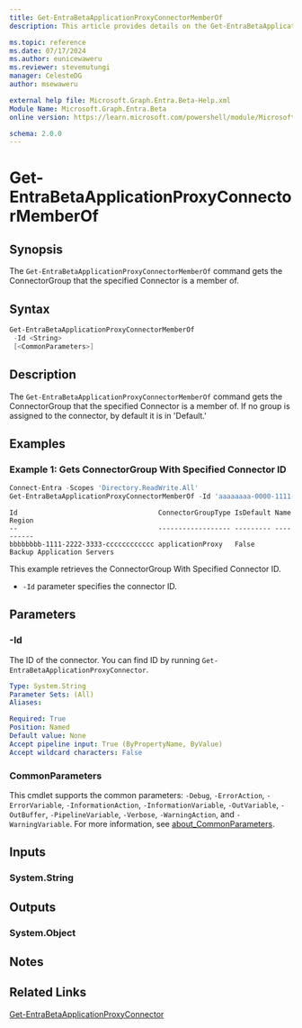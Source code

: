 ```yaml
---
title: Get-EntraBetaApplicationProxyConnectorMemberOf
description: This article provides details on the Get-EntraBetaApplicationProxyConnectorMemberOf command.

ms.topic: reference
ms.date: 07/17/2024
ms.author: eunicewaweru
ms.reviewer: stevemutungi
manager: CelesteDG
author: msewaweru

external help file: Microsoft.Graph.Entra.Beta-Help.xml
Module Name: Microsoft.Graph.Entra.Beta
online version: https://learn.microsoft.com/powershell/module/Microsoft.Graph.Entra.Beta/Get-EntraBetaApplicationProxyConnectorMemberOf

schema: 2.0.0
---
```


# Get-EntraBetaApplicationProxyConnectorMemberOf

## Synopsis

The `Get-EntraBetaApplicationProxyConnectorMemberOf` command gets the ConnectorGroup that the specified Connector is a member of.

## Syntax

```powershell
Get-EntraBetaApplicationProxyConnectorMemberOf
 -Id <String> 
 [<CommonParameters>]
```

## Description

The `Get-EntraBetaApplicationProxyConnectorMemberOf` command gets the ConnectorGroup that the specified Connector is a member of.
If no group is assigned to the connector, by default it is in 'Default.'

## Examples

### Example 1: Gets ConnectorGroup With Specified Connector ID

```powershell
Connect-Entra -Scopes 'Directory.ReadWrite.All'
Get-EntraBetaApplicationProxyConnectorMemberOf -Id 'aaaaaaaa-0000-1111-2222-bbbbbbbbbbbb'
```

```Output
Id                                   ConnectorGroupType IsDefault Name                       Region
--                                   ------------------ --------- ----                       ------
bbbbbbbb-1111-2222-3333-cccccccccccc applicationProxy   False     Backup Application Servers
```

This example retrieves the ConnectorGroup With Specified Connector ID.  

- `-Id` parameter specifies the connector ID.

## Parameters

### -Id

The ID of the connector. You can find ID by running `Get-EntraBetaApplicationProxyConnector`.

```yaml
Type: System.String
Parameter Sets: (All)
Aliases:

Required: True
Position: Named
Default value: None
Accept pipeline input: True (ByPropertyName, ByValue)
Accept wildcard characters: False
```

### CommonParameters

This cmdlet supports the common parameters: `-Debug`, `-ErrorAction`, `-ErrorVariable`, `-InformationAction`, `-InformationVariable`, `-OutVariable`, `-OutBuffer`, `-PipelineVariable`, `-Verbose`, `-WarningAction`, and `-WarningVariable`. For more information, see [about_CommonParameters](https://go.microsoft.com/fwlink/?LinkID=113216).

## Inputs

### System.String

## Outputs

### System.Object

## Notes

## Related Links

[Get-EntraBetaApplicationProxyConnector](Get-EntraBetaApplicationProxyConnector.md)
